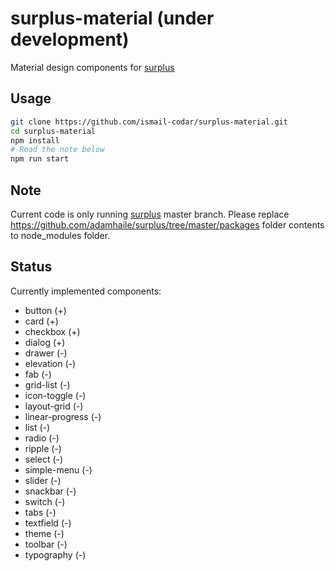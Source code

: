 # surplus-material (under development)
Material design components for [surplus](https://github.com/adamhaile/surplus)
## Usage 

```bash
git clone https://github.com/ismail-codar/surplus-material.git
cd surplus-material
npm install
# Read the note below
npm run start

```

## Note
Current code is only running [surplus](https://github.com/adamhaile/surplus/tree/master) master branch. Please replace https://github.com/adamhaile/surplus/tree/master/packages folder contents to node_modules folder.

## Status
Currently implemented components:
* button (+)
* card (+)
* checkbox (+)
* dialog (+)
* drawer (-)
* elevation (-)
* fab (-)
* grid-list (-)
* icon-toggle (-)
* layout-grid (-)
* linear-progress (-)
* list (-)
* radio (-)
* ripple (-)
* select (-)
* simple-menu (-)
* slider (-)
* snackbar (-)
* switch (-)
* tabs (-)
* textfield (-)
* theme (-)
* toolbar (-)
* typography (-)

